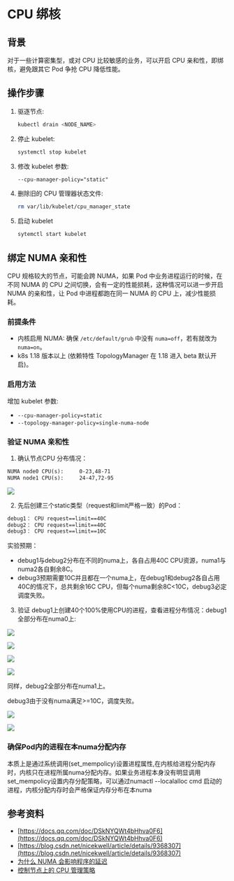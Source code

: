 # CPU 绑核

## 背景

对于一些计算密集型，或对 CPU 比较敏感的业务，可以开启 CPU 亲和性，即绑核，避免跟其它 Pod 争抢 CPU 降低性能。

## 操作步骤

1. 驱逐节点:
    ```bash
    kubectl drain <NODE_NAME>
    ```
2. 停止 kubelet:
    ```bash
    systemctl stop kubelet
    ```
3. 修改 kubelet 参数:
    ```txt
    --cpu-manager-policy="static"
    ```
4. 删除旧的 CPU 管理器状态文件:
    ```bash
    rm var/lib/kubelet/cpu_manager_state
    ```
5. 启动 kubelet
    ```bash
    sytemctl start kubelet
    ```

## 绑定 NUMA 亲和性

CPU 规格较大的节点，可能会跨 NUMA，如果 Pod 中业务进程运行的时候，在不同 NUMA 的 CPU 之间切换，会有一定的性能损耗，这种情况可以进一步开启 NUMA 的亲和性，让 Pod 中进程都跑在同一 NUMA 的 CPU 上，减少性能损耗。

### 前提条件

* 内核启用 NUMA: 确保 `/etc/default/grub` 中没有 `numa=off`，若有就改为 `numa=on`。
* k8s 1.18 版本以上 (依赖特性 TopologyManager 在 1.18 进入 beta 默认开启)。

### 启用方法

增加 kubelet 参数:

* `--cpu-manager-policy=static`
* `--topology-manager-policy=single-numa-node`

### 验证 NUMA 亲和性

1. 确认节点CPU 分布情况：

```txt
NUMA node0 CPU(s):     0-23,48-71
NUMA node1 CPU(s):     24-47,72-95
```

![](verify-numa-node.png)

2. 先后创建三个static类型（request和limit严格一致）的Pod：

```txt
debug1： CPU request==limit==40C
debug2： CPU request==limit==40C
debug3： CPU request==limit==10C
```

实验预期：
* debug1与debug2分布在不同的numa上，各自占用40C CPU资源，numa1与numa2各自剩余8C。
* debug3预期需要10C并且都在一个numa上，在debug1和debug2各自占用40C的情况下，总共剩余16C CPU，但每个numa剩余8C<10C，debug3必定调度失败。

3. 验证
   debug1上创建40个100%使用CPU的进程，查看进程分布情况：debug1全部分布在numa0上:

![](numa-proccess-1.png)

![](numa-proccess-2.png)

![](numa-proccess-3.png)

![](numa-proccess-4.png)

同样，debug2全部分布在numa1上。

debug3由于没有numa满足>=10C，调度失败。

![](numa-topology-affinity-error.png)

![](numa-topology-affinity-error-detail.png)

### 确保Pod内的进程在本numa分配内存

本质上是通过系统调用(set_mempolicy)设置进程属性,在内核给进程分配内存时，内核只在进程所属numa分配内存。如果业务进程本身没有明显调用set_mempolicy设置内存分配策略，可以通过numactl --localalloc cmd 启动的进程，内核分配内存时会严格保证内存分布在本numa

## 参考资料

* [https://docs.qq.com/doc/DSkNYQWt4bHhva0F6](https://docs.qq.com/doc/DSkNYQWt4bHhva0F6)
* [https://blog.csdn.net/nicekwell/article/details/9368307](https://blog.csdn.net/nicekwell/article/details/9368307)
* [为什么 NUMA 会影响程序的延迟](https://draveness.me/whys-the-design-numa-performance/)
* [控制节点上的 CPU 管理策略](https://kubernetes.io/zh-cn/docs/tasks/administer-cluster/cpu-management-policies/)